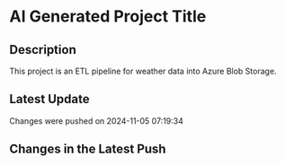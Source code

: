 # AI Generated Project Title
## Description
This project is an ETL pipeline for weather data into Azure Blob Storage.
## Latest Update
Changes were pushed on 2024-11-05 07:19:34
## Changes in the Latest Push
